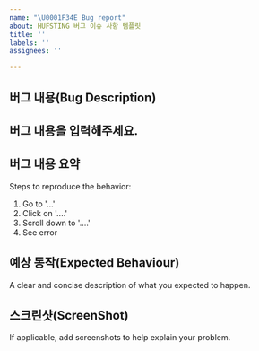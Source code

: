 ```yaml
---
name: "\U0001F34E Bug report"
about: HUFSTING 버그 이슈 사항 템플릿
title: ''
labels: ''
assignees: ''

---
```


## 버그 내용(Bug Description)
버그 내용을 입력해주세요.
---

## 버그 내용 요약
Steps to reproduce the behavior:
1. Go to '...'
2. Click on '....'
3. Scroll down to '....'
4. See error

## 예상 동작(Expected Behaviour)
A clear and concise description of what you expected to happen.

## 스크린샷(ScreenShot)
If applicable, add screenshots to help explain your problem.
